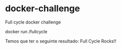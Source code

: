 # docker-challenge
Full cycle docker challenge

docker run <seu-user>/fullcycle

Temos que ter o seguinte resultado: Full Cycle Rocks!!